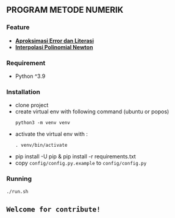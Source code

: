 ## PROGRAM METODE NUMERIK 

### Feature
- [**Aproksimasi Error dan Literasi**](https://agprstyutdi.pythonanywhere.com/introduction-aproksimasi)
- [**Interpolasi Polinomial Newton**](https://agprstyutdi.pythonanywhere.com/introduction-polinom-newton)

### Requirement
- Python ^3.9

### Installation 
- clone project
- create virtual env with following command (ubuntu or popos)
  ```
  python3 -m venv venv
  ```
- activate the virtual env with :
  ```
  . venv/bin/activate
  ```
- pip install -U pip & pip install -r requirements.txt
- copy ``config/config.py.example`` to ``config/config.py``

### Running
```
./run.sh
```

## ``Welcome for contribute!``

